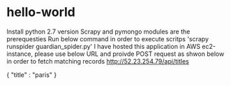 # hello-world
Install python 2.7 version
Scrapy and pymongo modules are the prerequesties 
Run below command in order to execute scritps
'scrapy runspider guardian_spider.py'
I have hosted this application in AWS ec2-instance, please use below URL and proivde POST request as shwon below in order to fetch matching records
http://52.23.254.79/api/titles

{
 "title" : "paris"
}
